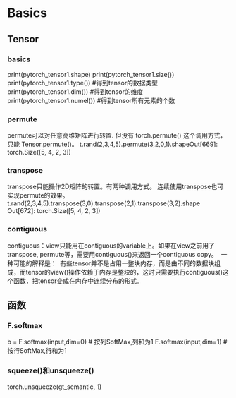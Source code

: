 # Basics

## Tensor

### basics
print(pytorch_tensor1.shape)
print(pytorch_tensor1.size())
print(pytorch_tensor1.type()) #得到tensor的数据类型
print(pytorch_tensor1.dim()) #得到tensor的维度
print(pytorch_tensor1.numel()) #得到tensor所有元素的个数

### permute
permute可以对任意高维矩阵进行转置.
但没有 torch.permute() 这个调用方式， 只能 Tensor.permute()。
t.rand(2,3,4,5).permute(3,2,0,1).shapeOut[669]: torch.Size([5, 4, 2, 3])

### transpose
transpose只能操作2D矩阵的转置。有两种调用方式。
连续使用transpose也可实现permute的效果。
t.rand(2,3,4,5).transpose(3,0).transpose(2,1).transpose(3,2).shape
Out[672]: torch.Size([5, 4, 2, 3])

### contiguous
contiguous：view只能用在contiguous的variable上。如果在view之前用了transpose, permute等，需要用contiguous()来返回一个contiguous copy。 
一种可能的解释是： 
有些tensor并不是占用一整块内存，而是由不同的数据块组成，而tensor的view()操作依赖于内存是整块的，这时只需要执行contiguous()这个函数，把tensor变成在内存中连续分布的形式。 

## 函数

### F.softmax
b = F.softmax(input,dim=0) # 按列SoftMax,列和为1
F.softmax(input,dim=1)   # 按行SoftMax,行和为1

### squeeze()和unsqueeze()
torch.unsqueeze(gt_semantic, 1)